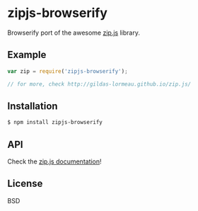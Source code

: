 
# zipjs-browserify

  Browserify port of the awesome [zip.js](http://gildas-lormeau.github.io/zip.js/) library.

## Example

```js
var zip = require('zipjs-browserify');

// for more, check http://gildas-lormeau.github.io/zip.js/
```

## Installation

```bash
$ npm install zipjs-browserify
```

## API

Check the [zip.js documentation](http://gildas-lormeau.github.io/zip.js/)!

## License

  BSD

